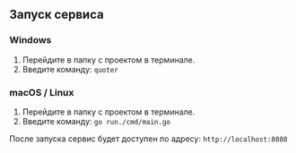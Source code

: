 ## **Запуск сервиса**  

### **Windows**  
1. Перейдите в папку с проектом в терминале.  
2. Введите команду: ```quoter ```  

### **macOS / Linux**  
1. Перейдите в папку с проектом в терминале.  
2. Введите команду: ```go run./cmd/main.go ```  

После запуска сервис будет доступен по адресу:  `http://localhost:8080`